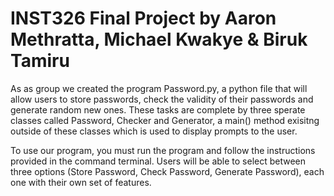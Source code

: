 # INST326 Final Project by Aaron Methratta, Michael Kwakye & Biruk Tamiru

As as group we created the program Password.py, a python file that will allow users to store passwords, 
check the validity of their passwords and generate random new ones. These tasks are complete by three
sperate classes called Password, Checker and Generator, a main() method exisitng outside of these
classes which is used to display prompts to the user.

To use our program, you must run the program and follow the instructions provided in the command terminal. 
Users will be able to select between three options (Store Password, Check Password, Generate Password), 
each one with their own set of features.
